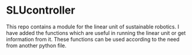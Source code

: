 # SLUcontroller

This repo contains a module for the linear unit of sustainable robotics. I have added the functions which are useful in running the linear unit or get information from it.
These functions can be used according to the need from another python file.
